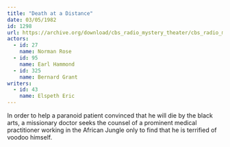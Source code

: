 ```yaml
---
title: "Death at a Distance"
date: 03/05/1982
id: 1298
url: https://archive.org/download/cbs_radio_mystery_theater/cbs_radio_mystery_theater-1251-1300.zip/cbs_radio_mystery_theater-1251-1300%2Fcbsrmt_1298_death_at_a_distance.mp3
actors:  
  - id: 27
    name: Norman Rose  
  - id: 95
    name: Earl Hammond  
  - id: 325
    name: Bernard Grant
writers:  
  - id: 43
    name: Elspeth Eric
---
```

In order to help a paranoid patient convinced that he will die by the black arts, a missionary doctor seeks the counsel of a prominent medical practitioner working in the African Jungle only to find that he is terrified of voodoo himself.